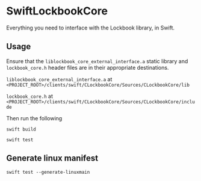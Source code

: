 # SwiftLockbookCore

Everything you need to interface with the Lockbook library, in Swift.

## Usage

Ensure that the `liblockbook_core_external_interface.a` static library and `lockbook_core.h` header files are in their appropriate destinations.

`liblockbook_core_external_interface.a` at `<PROJECT_ROOT>/clients/swift/CLockbookCore/Sources/CLockbookCore/lib`

`lockbook_core.h` at  `<PROJECT_ROOT>/clients/swift/CLockbookCore/Sources/CLockbookCore/include`

Then run the following

`swift build`

`swift test`

## Generate linux manifest

`swift test --generate-linuxmain`
